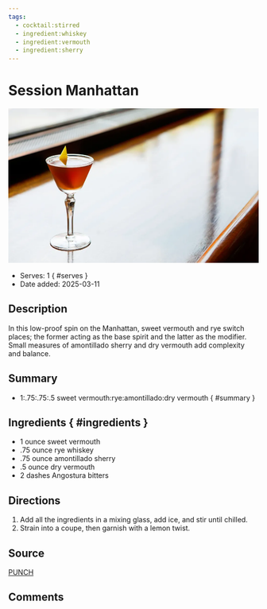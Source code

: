 ```yaml
---
tags:
  - cocktail:stirred
  - ingredient:whiskey
  - ingredient:vermouth
  - ingredient:sherry
---
```

<!-- Tags can have colon, but no space around it -->

# Session Manhattan

![Recipe picture](../images/Article-Low-Proof-Manhattan-Cocktail-Recipe-Session-Cocktails-Book.webp)

<!-- Serves has to be a single number, no dashes, but text is allowed after the
number (e.g., 24 cookies) -->
- Serves: 1
{ #serves }
- Date added: 2025-03-11

## Description
In this low-proof spin on the Manhattan, sweet vermouth and rye switch places; the former acting as the base spirit and the latter as the modifier. Small measures of amontillado sherry and dry vermouth add complexity and balance.

## Summary 

<!-- put a one-line summary of ingredients and ratios here, which will get summarized on index, e.g., for martini, 2:1 gin:vermouth -->

- 1:.75:.75:.5 sweet vermouth:rye:amontillado:dry vermouth
{ #summary }

## Ingredients { #ingredients }

<!-- Decimals are allowed, fractions are not. For ranges, use only a single dash
and no spaces between the numbers. -->

- 1 ounce sweet vermouth
- .75 ounce rye whiskey
- .75 ounce amontillado sherry
- .5 ounce dry vermouth
- 2 dashes Angostura bitters 

## Directions

<!-- If you have a direction that refers to a number of some ingredient, wrap
the number in asterisks and add `{.ingredient-num}` afterwards. For example,
write `Add 2 Tbsp oil to pan` as `Add *2*{.ingredient-num} to pan`. This allows
us to properly change the number when changing the serves value. -->

1. Add all the ingredients in a mixing glass, add ice, and stir until chilled.
2. Strain into a coupe, then garnish with a lemon twist.

## Source

[PUNCH](https://punchdrink.com/recipes/session-manhattan/)

## Comments
